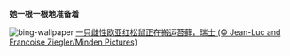
**她一根一根地准备着**

![bing-wallpaper](https://www.bing.com/th?id=OHR.SwissSquirrel_ZH-CN1499344455_1920x1080.jpg)
[一只雌性欧亚红松鼠正在搬运苔藓，瑞士 (© Jean-Luc and Francoise Ziegler/Minden Pictures)](https://www.bing.com/search?q=%E6%AC%A7%E4%BA%9A%E7%BA%A2%E6%9D%BE%E9%BC%A0&amp;form=hpcapt&amp;mkt=zh-cn)
  
